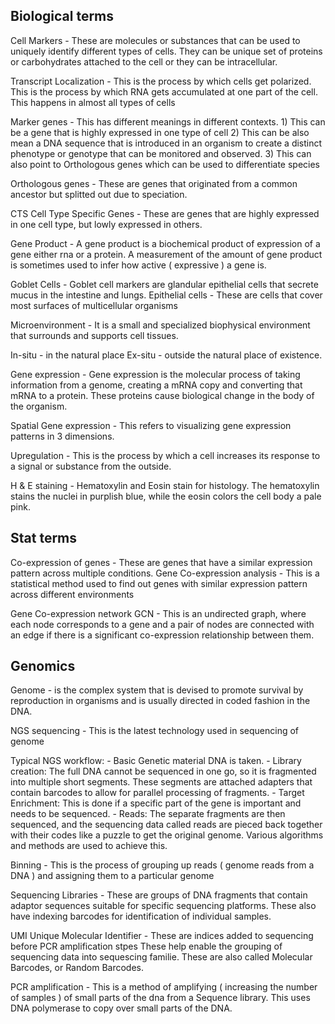
## Biological terms


Cell Markers - These are molecules or substances that can be used to uniquely identify different types of cells. 
                They can be unique set of proteins or carbohydrates attached to the cell or they can be intracellular.
                

Transcript Localization - This is the process by which cells get polarized. This is the process by which RNA gets accumulated at one part of the cell. This happens in almost all types of cells

Marker genes - This has different meanings in different contexts.
            1) This can be a gene that is highly expressed in one type of cell
            2) This can be also mean a DNA sequence that is introduced in an organism to create a distinct phenotype or genotype that can be monitored and observed.
            3) This can also point to Orthologous genes which can be used to differentiate species


Orthologous genes - These are genes that originated from a common ancestor but splitted out due to speciation.


CTS Cell Type Specific Genes - These are genes that are highly expressed in one cell type, but lowly expressed in others.

            
Gene Product - A gene product is a biochemical product of expression of a gene either rna or a protein. 
                A measurement of the amount of gene product is sometimes used to infer how active ( expressive ) a gene is.


Goblet Cells - Goblet cell markers are glandular epithelial cells that secrete mucus in the intestine and lungs.
Epithelial cells - These are cells that cover most surfaces of multicellular organisms

Microenvironment - It is a small and specialized biophysical environment that surrounds and supports cell tissues.

In-situ - in the natural place 
Ex-situ - outside the natural place of existence.

Gene expression - Gene expression is the molecular process of taking information from a genome, creating a mRNA copy and converting that mRNA to a protein. These proteins cause biological change in the body of the organism.


Spatial Gene expression - This refers to visualizing gene expression patterns in 3 dimensions.


Upregulation - This is the process by which a cell increases its response to a signal or substance from the outside.

H & E staining - Hematoxylin and Eosin stain for histology. The hematoxylin stains the nuclei in purplish blue, while the eosin colors the cell body a pale pink.

## Stat terms

Co-expression of genes - These are genes that have a similar expression pattern across multiple conditions.
Gene Co-expression analysis - This is a statistical method used to find out genes with similar expression pattern across different environments

Gene Co-expression network GCN - This is an undirected graph, where each node corresponds to a gene and a pair of nodes are connected with an edge if there is a significant co-expression relationship between them.



## Genomics

Genome - is the complex system that is devised to promote survival by reproduction in organisms and is usually directed in coded fashion in the DNA.

NGS sequencing - This is the latest technology used in sequencing of genome

Typical NGS workflow:
    - Basic Genetic material DNA is taken.
    - Library creation: The full DNA cannot be sequenced in one go, so it is fragmented into multiple short segments. These segments are attached adapters that contain barcodes to allow for parallel processing of fragments.
    - Target Enrichment: This is done if a specific part of the gene is important and needs to be sequenced.
    - Reads: The separate fragments are then sequenced, and the sequencing data called reads are pieced back together with their codes like a puzzle to get the original genome. Various algorithms and methods are used to achieve this.



Binning - This is the process of grouping up reads ( genome reads from a DNA  ) and assigning them to a particular genome

Sequencing Libraries - These are groups of DNA fragments that contain adaptor sequences suitable for specific sequencing platforms. These also have indexing barcodes for identification of individual samples.

UMI Unique Molecular Identifier - These are indices added to sequencing before PCR amplification stpes
        These help enable the grouping of sequencing data into sequescing familie.
        These are also called Molecular Barcodes, or Random Barcodes.

PCR amplification - This is a method of amplifying ( increasing the number of samples ) of small parts of the dna from a Sequence library.
                This uses DNA polymerase to copy over small parts of the DNA.


